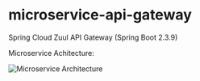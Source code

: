 # microservice-api-gateway
Spring Cloud Zuul API Gateway (Spring Boot 2.3.9)

Microservice Achitecture:

![Microservice Architecture](https://user-images.githubusercontent.com/13574195/104824610-aa314500-586c-11eb-9106-d4aa313d5317.jpg?raw=true)
